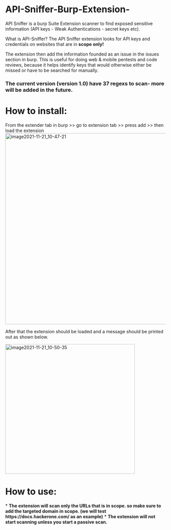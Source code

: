 # API-Sniffer-Burp-Extension-
API Sniffer is a burp Suite Extension scanner to find exposed sensitive information (API keys - Weak Authentications - secret keys etc).

What is API-Sniffer?
The API Sniffer extension looks for API keys and credentials on websites that are in <b>scope only!</b>

The extension then add the information founded as an issue in the issues section in burp.
This is useful for doing web & mobile pentests and code reviews, because it helps identify keys that would otherwise either be missed or have to be searched for manually.

<h3>The current version (version 1.0) have 37 regexs to scan- more will be added in the future.</h3>


<h1>How to install:</h1> 
From the extender tab in burp >> go to extension tab >> press add >> then load the extension  <br/>

<img width="600" alt="image2021-11-21_10-47-21" src="https://user-images.githubusercontent.com/46480509/142898129-34ff6828-6a7c-4130-bed7-c3d9ce7cadbd.png">

After that the extension should be loaded and a message should be printed out as shown below.
 
<img width="407" alt="image2021-11-21_10-50-35" src="https://user-images.githubusercontent.com/46480509/142898748-c9574543-4cd9-472b-ae4b-c9bd9bf30bd0.png"><br/>

<h1>How to use: </h1> 
* <b>The extension will scan only the URLs that is in scope. so make sure to add the targeted domain in scope. (we will test https://docs.hackerone.com/ as an example)</b>
* <b>The extension will not start scanning unless you start a passive scan.</b>



